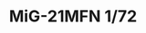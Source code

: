 ---
title: "MiG-21MFN 1/72"
price: 1750 
desc: "WEEKEND EDITION, MiG-21MFN 1/72, razmera: 1/72"
img_path: "/assets/img/7452.jpg"
brand: AMMO
available: false
special_offer: false
new: false
soon: false
cat: "Plasticne-Makete"
subcat: "PM-EDUARD"
subsubcat: ""
sifra: "7452"
---